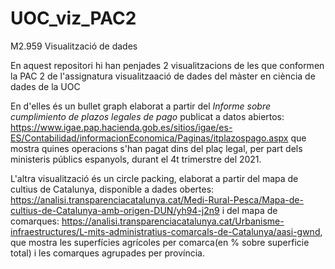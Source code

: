 # UOC_viz_PAC2
M2.959 Visualització de dades

En aquest repositori hi han penjades 2 visualitzacions de les que conformen la PAC 2 de l'assignatura visualitzaació de dades del màster en ciència de dades de la UOC

En d'elles és un bullet graph elaborat a partir del *Informe sobre cumplimiento de plazos legales de pago*
publicat a datos abiertos: https://www.igae.pap.hacienda.gob.es/sitios/igae/es-ES/Contabilidad/informacionEconomica/Paginas/itplazospago.aspx que mostra quines operacions s'han pagat dins del plaç legal, per part dels ministeris públics espanyols, durant el 4t trimerstre del 2021.

L'altra visualització és un circle packing, elaborat a partir del mapa de cultius de Catalunya, disponible a dades obertes: https://analisi.transparenciacatalunya.cat/Medi-Rural-Pesca/Mapa-de-cultius-de-Catalunya-amb-origen-DUN/yh94-j2n9 i del mapa de comarques: https://analisi.transparenciacatalunya.cat/Urbanisme-infraestructures/L-mits-administratius-comarcals-de-Catalunya/aasi-gwnd, que mostra les superfícies agrícoles per comarca(en % sobre superficie total) i les comarques agrupades per província.
